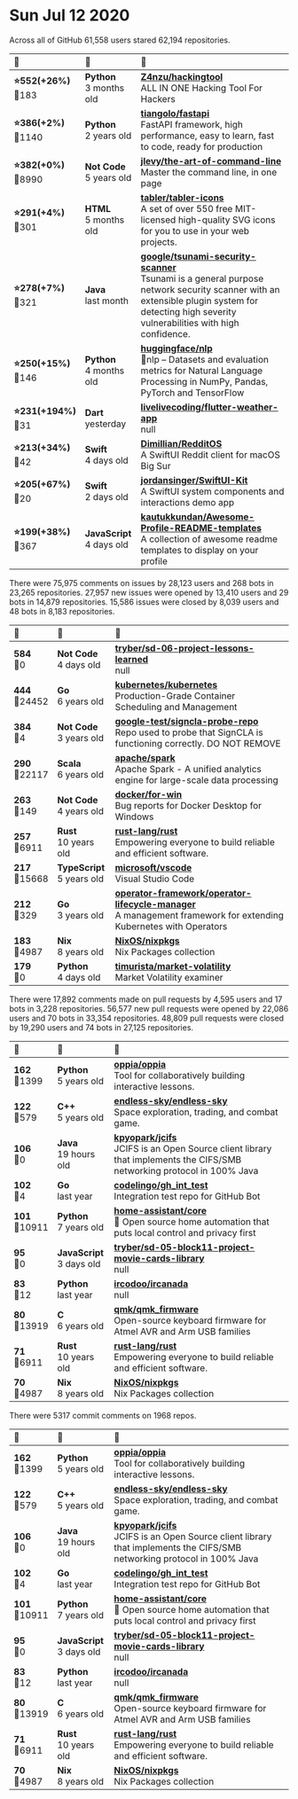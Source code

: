 # Sun Jul 12 2020

Across all of GitHub 61,558 users stared 
62,194 repositories. 

| :page_with_curl: | :calendar: | :page_with_curl: |
| :--- | :--- | :--- |
| **:star:552(+26%)**<br>:twisted_rightwards_arrows:183 | **Python**<br>3 months old | **[Z4nzu/hackingtool](https://github.com/Z4nzu/hackingtool)**<br>ALL IN ONE Hacking Tool For Hackers |
| **:star:386(+2%)**<br>:twisted_rightwards_arrows:1140 | **Python**<br>2 years old | **[tiangolo/fastapi](https://github.com/tiangolo/fastapi)**<br>FastAPI framework, high performance, easy to learn, fast to code, ready for production |
| **:star:382(+0%)**<br>:twisted_rightwards_arrows:8990 | **Not Code**<br>5 years old | **[jlevy/the-art-of-command-line](https://github.com/jlevy/the-art-of-command-line)**<br>Master the command line, in one page |
| **:star:291(+4%)**<br>:twisted_rightwards_arrows:301 | **HTML**<br>5 months old | **[tabler/tabler-icons](https://github.com/tabler/tabler-icons)**<br>A set of over 550 free MIT-licensed high-quality SVG icons for you to use in your web projects. |
| **:star:278(+7%)**<br>:twisted_rightwards_arrows:321 | **Java**<br>last month | **[google/tsunami-security-scanner](https://github.com/google/tsunami-security-scanner)**<br>Tsunami is a general purpose network security scanner with an extensible plugin system for detecting high severity vulnerabilities with high confidence. |
| **:star:250(+15%)**<br>:twisted_rightwards_arrows:146 | **Python**<br>4 months old | **[huggingface/nlp](https://github.com/huggingface/nlp)**<br>🤗nlp – Datasets and evaluation metrics for Natural Language Processing in NumPy, Pandas, PyTorch and TensorFlow |
| **:star:231(+194%)**<br>:twisted_rightwards_arrows:31 | **Dart**<br>yesterday | **[livelivecoding/flutter-weather-app](https://github.com/livelivecoding/flutter-weather-app)**<br>null |
| **:star:213(+34%)**<br>:twisted_rightwards_arrows:42 | **Swift**<br>4 days old | **[Dimillian/RedditOS](https://github.com/Dimillian/RedditOS)**<br>A SwiftUI Reddit client for macOS Big Sur |
| **:star:205(+67%)**<br>:twisted_rightwards_arrows:20 | **Swift**<br>2 days old | **[jordansinger/SwiftUI-Kit](https://github.com/jordansinger/SwiftUI-Kit)**<br>A SwiftUI system components and interactions demo app |
| **:star:199(+38%)**<br>:twisted_rightwards_arrows:367 | **JavaScript**<br>4 days old | **[kautukkundan/Awesome-Profile-README-templates](https://github.com/kautukkundan/Awesome-Profile-README-templates)**<br>A collection of awesome readme templates to display on your profile |

There were 75,975 comments on issues by 28,123 users and 268 bots in 23,265 repositories.
27,957 new issues were opened by 13,410 users and 29 bots in 14,879 repositories.
15,586 issues were closed by 8,039 users and 48 bots in 8,183 repositories.

| :speech_balloon: | :calendar: | :page_with_curl: |
| :--- | :--- | :--- |
| **584**<br>:twisted_rightwards_arrows:0 | **Not Code**<br>4 days old | **[tryber/sd-06-project-lessons-learned](https://github.com/tryber/sd-06-project-lessons-learned)**<br>null |
| **444**<br>:twisted_rightwards_arrows:24452 | **Go**<br>6 years old | **[kubernetes/kubernetes](https://github.com/kubernetes/kubernetes)**<br>Production-Grade Container Scheduling and Management |
| **384**<br>:twisted_rightwards_arrows:4 | **Not Code**<br>3 years old | **[google-test/signcla-probe-repo](https://github.com/google-test/signcla-probe-repo)**<br>Repo used to probe that SignCLA is functioning correctly.  DO NOT REMOVE |
| **290**<br>:twisted_rightwards_arrows:22117 | **Scala**<br>6 years old | **[apache/spark](https://github.com/apache/spark)**<br>Apache Spark - A unified analytics engine for large-scale data processing |
| **263**<br>:twisted_rightwards_arrows:149 | **Not Code**<br>4 years old | **[docker/for-win](https://github.com/docker/for-win)**<br>Bug reports for Docker Desktop for Windows |
| **257**<br>:twisted_rightwards_arrows:6911 | **Rust**<br>10 years old | **[rust-lang/rust](https://github.com/rust-lang/rust)**<br>Empowering everyone to build reliable and efficient software. |
| **217**<br>:twisted_rightwards_arrows:15668 | **TypeScript**<br>5 years old | **[microsoft/vscode](https://github.com/microsoft/vscode)**<br>Visual Studio Code |
| **212**<br>:twisted_rightwards_arrows:329 | **Go**<br>3 years old | **[operator-framework/operator-lifecycle-manager](https://github.com/operator-framework/operator-lifecycle-manager)**<br>A management framework for extending Kubernetes with Operators |
| **183**<br>:twisted_rightwards_arrows:4987 | **Nix**<br>8 years old | **[NixOS/nixpkgs](https://github.com/NixOS/nixpkgs)**<br>Nix Packages collection |
| **179**<br>:twisted_rightwards_arrows:0 | **Python**<br>4 days old | **[timurista/market-volatility](https://github.com/timurista/market-volatility)**<br>Market Volatility examiner |

There were 17,892 comments made on pull requests by 4,595 users and 17 bots in 3,228 repositories.
56,577 new pull requests were opened by 22,086 users and 70 bots in 33,354 repositories.
48,809 pull requests were closed by 19,290 users and 74 bots in 27,125 repositories.

| :speech_balloon: | :calendar: | :page_with_curl: |
| :--- | :--- | :--- |
| **162**<br>:twisted_rightwards_arrows:1399 | **Python**<br>5 years old | **[oppia/oppia](https://github.com/oppia/oppia)**<br>Tool for collaboratively building interactive lessons. |
| **122**<br>:twisted_rightwards_arrows:579 | **C++**<br>5 years old | **[endless-sky/endless-sky](https://github.com/endless-sky/endless-sky)**<br>Space exploration, trading, and combat game. |
| **106**<br>:twisted_rightwards_arrows:0 | **Java**<br>19 hours old | **[kpyopark/jcifs](https://github.com/kpyopark/jcifs)**<br>JCIFS is an Open Source client library that implements the CIFS/SMB networking protocol in 100% Java |
| **102**<br>:twisted_rightwards_arrows:4 | **Go**<br>last year | **[codelingo/gh_int_test](https://github.com/codelingo/gh_int_test)**<br>Integration test repo for GitHub Bot |
| **101**<br>:twisted_rightwards_arrows:10911 | **Python**<br>7 years old | **[home-assistant/core](https://github.com/home-assistant/core)**<br>:house_with_garden: Open source home automation that puts local control and privacy first |
| **95**<br>:twisted_rightwards_arrows:0 | **JavaScript**<br>3 days old | **[tryber/sd-05-block11-project-movie-cards-library](https://github.com/tryber/sd-05-block11-project-movie-cards-library)**<br>null |
| **83**<br>:twisted_rightwards_arrows:12 | **Python**<br>last year | **[ircodoo/ircanada](https://github.com/ircodoo/ircanada)**<br>null |
| **80**<br>:twisted_rightwards_arrows:13919 | **C**<br>6 years old | **[qmk/qmk_firmware](https://github.com/qmk/qmk_firmware)**<br>Open-source keyboard firmware for Atmel AVR and Arm USB families |
| **71**<br>:twisted_rightwards_arrows:6911 | **Rust**<br>10 years old | **[rust-lang/rust](https://github.com/rust-lang/rust)**<br>Empowering everyone to build reliable and efficient software. |
| **70**<br>:twisted_rightwards_arrows:4987 | **Nix**<br>8 years old | **[NixOS/nixpkgs](https://github.com/NixOS/nixpkgs)**<br>Nix Packages collection |

There were 5317 commit comments on 1968 repos.

| :speech_balloon: | :calendar: | :page_with_curl: |
| :--- | :--- | :--- |
| **162**<br>:twisted_rightwards_arrows:1399 | **Python**<br>5 years old | **[oppia/oppia](https://github.com/oppia/oppia)**<br>Tool for collaboratively building interactive lessons. |
| **122**<br>:twisted_rightwards_arrows:579 | **C++**<br>5 years old | **[endless-sky/endless-sky](https://github.com/endless-sky/endless-sky)**<br>Space exploration, trading, and combat game. |
| **106**<br>:twisted_rightwards_arrows:0 | **Java**<br>19 hours old | **[kpyopark/jcifs](https://github.com/kpyopark/jcifs)**<br>JCIFS is an Open Source client library that implements the CIFS/SMB networking protocol in 100% Java |
| **102**<br>:twisted_rightwards_arrows:4 | **Go**<br>last year | **[codelingo/gh_int_test](https://github.com/codelingo/gh_int_test)**<br>Integration test repo for GitHub Bot |
| **101**<br>:twisted_rightwards_arrows:10911 | **Python**<br>7 years old | **[home-assistant/core](https://github.com/home-assistant/core)**<br>:house_with_garden: Open source home automation that puts local control and privacy first |
| **95**<br>:twisted_rightwards_arrows:0 | **JavaScript**<br>3 days old | **[tryber/sd-05-block11-project-movie-cards-library](https://github.com/tryber/sd-05-block11-project-movie-cards-library)**<br>null |
| **83**<br>:twisted_rightwards_arrows:12 | **Python**<br>last year | **[ircodoo/ircanada](https://github.com/ircodoo/ircanada)**<br>null |
| **80**<br>:twisted_rightwards_arrows:13919 | **C**<br>6 years old | **[qmk/qmk_firmware](https://github.com/qmk/qmk_firmware)**<br>Open-source keyboard firmware for Atmel AVR and Arm USB families |
| **71**<br>:twisted_rightwards_arrows:6911 | **Rust**<br>10 years old | **[rust-lang/rust](https://github.com/rust-lang/rust)**<br>Empowering everyone to build reliable and efficient software. |
| **70**<br>:twisted_rightwards_arrows:4987 | **Nix**<br>8 years old | **[NixOS/nixpkgs](https://github.com/NixOS/nixpkgs)**<br>Nix Packages collection |

